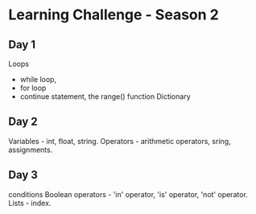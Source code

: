 # Learning Challenge - Season 2
## Day 1
Loops
- while loop,
- for loop
- continue statement, 
the range() function
Dictionary

## Day 2
Variables - int, float, string.
Operators - arithmetic operators, sring, assignments.
## Day 3
conditions
Boolean operators - 'in' operator, 'is' operator, 'not' operator.
Lists - index.